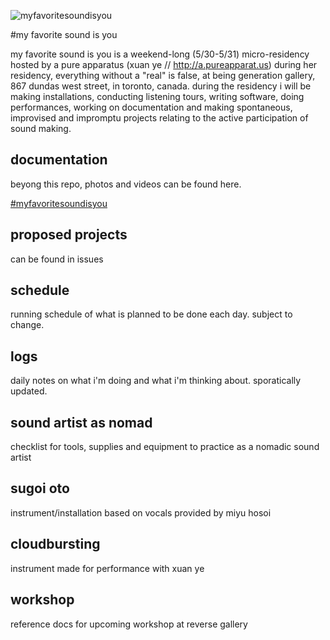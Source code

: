 ![myfavoritesoundisyou](https://igcdn-photos-h-a.akamaihd.net/hphotos-ak-xfa1/t51.2885-15/11380925_912618272130215_129981810_n.jpg)

#my favorite sound is you

my favorite sound is you is a weekend-long (5/30-5/31) micro-residency hosted by a pure apparatus (xuan ye // http://a.pureapparat.us) during her residency, everything without a "real" is false, at being generation gallery, 867 dundas west street,  in toronto, canada. during the residency i will be making installations, conducting listening tours, writing software, doing performances, working on documentation and making spontaneous, improvised and impromptu projects relating to the active participation of sound making.

## documentation
beyong this repo, photos and videos can be found here.

[#myfavoritesoundisyou](https://instagram.com/explore/tags/myfavoritesoundisyou/)

## proposed projects

can be found in issues

## schedule

running schedule of what is planned to be done each day. subject to change.

## logs

daily notes on what i'm doing and what i'm thinking about. sporatically updated.

## sound artist as nomad

checklist for tools, supplies and equipment to practice as a nomadic sound artist

## sugoi oto

instrument/installation based on vocals provided by miyu hosoi

## cloudbursting

instrument made for performance with xuan ye

## workshop

reference docs for upcoming workshop at reverse gallery
